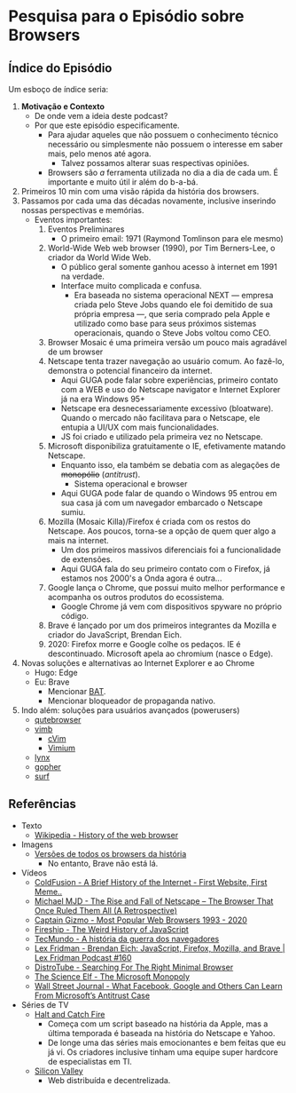 # Pesquisa para o Episódio sobre Browsers

## Índice do Episódio

Um esboço de índice seria:

1. **Motivação e Contexto**
    - De onde vem a ideia deste podcast?
    - Por que este episódio especificamente.
        - Para ajudar aqueles que não possuem o conhecimento técnico necessário ou simplesmente não possuem o interesse em saber mais, pelo menos até agora.
            - Talvez possamos alterar suas respectivas opiniões.
        - Browsers são *a* ferramenta utilizada no dia a dia de cada um. É importante e muito útil ir além do b-a-bá.
1. Primeiros 10 min com uma visão rápida da história dos browsers.
1. Passamos por cada uma das décadas novamente, inclusive inserindo nossas perspectivas e memórias.
    - Eventos importantes:
        1. Eventos Preliminares
            - O primeiro email: 1971 (Raymond Tomlinson para ele mesmo)
        1. World-Wide Web web browser (1990), por Tim Berners-Lee, o criador da World Wide Web.
            - O público geral somente ganhou acesso à internet em 1991 na verdade.
            - Interface muito complicada e confusa.
                - Era baseada no sistema operacional NEXT &mdash; empresa criada pelo Steve Jobs quando ele foi demitido de sua própria empresa &mdash;, que seria comprado pela Apple e utilizado como base para seus próximos sistemas operacionais, quando o Steve Jobs voltou como CEO.
        1. Browser Mosaic é uma primeira versão um pouco mais agradável de um browser
        1. Netscape tenta trazer navegação ao usuário comum. Ao fazê-lo, demonstra o potencial financeiro da internet.
            - Aqui GUGA pode falar sobre experiências, primeiro contato com a WEB e uso do Netscape navigator e Internet Explorer já na era Windows 95+
            - Netscape era desnecessariamente excessivo (bloatware). Quando o mercado não facilitava para o Netscape, ele entupia a UI/UX com mais funcionalidades.
            - JS foi criado e utilizado pela primeira vez no Netscape.
        1. Microsoft disponibiliza gratuitamente o IE, efetivamente matando Netscape.
            - Enquanto isso, ela também se debatia com as alegações de ~~monopólio~~ (*antitrust*).
                - Sistema operacional e browser
            - Aqui GUGA pode falar de quando o Windows 95 entrou em sua casa já com um navegador embarcado o Netscape sumiu.
        1. Mozilla (Mosaic Killa)/Firefox é criada com os restos do Netscape. Aos poucos, torna-se a opção de quem quer algo a mais na internet.
            - Um dos primeiros massivos diferenciais foi a funcionalidade de extensões.
            - Aqui GUGA fala do seu primeiro contato com o Firefox, já estamos nos 2000's a Onda agora é outra...
        1. Google lança o Chrome, que possui muito melhor performance e acompanha os outros produtos do ecossistema.
            - Google Chrome já vem com dispositivos spyware no próprio código.
        1. Brave é lançado por um dos primeiros integrantes da Mozilla e criador do JavaScript, Brendan Eich.
        1. 2020: Firefox morre e Google colhe os pedaços. IE é descontinuado. Microsoft apela ao chromium (nasce o Edge).
1. Novas soluções e alternativas ao Internet Explorer e ao Chrome
    - Hugo: Edge
    - Eu: Brave
        - Mencionar [BAT][bat].
        - Mencionar bloqueador de propaganda nativo.
1. Indo além: soluções para usuários avançados (powerusers)
    - [qutebrowser][qutebrowser]
    - [vimb][vimb]
        - [cVim][cvim]
        - [Vimium][vimium]
    - [lynx][lynx]
    - [gopher][gopher]
    - [surf][surf]


[bat]: https://basicattentiontoken.org/
[cvim]: https://chrome.google.com/webstore/detail/cvim/ihlenndgcmojhcghmfjfneahoeklbjjh?hl=en
[gopher]: https://en.wikipedia.org/wiki/Gopher_(protocol)
[lynx]: https://lynx.invisible-island.net/
[qutebrowser]: https://qutebrowser.org/
[surf]: https://surf.suckless.org/
[vimb]: https://fanglingsu.github.io/vimb/
[vimium]: https://vimium.github.io/

## Referências

- Texto
    - [Wikipedia - History of the web browser][wikipedia_browser_history]
- Imagens
    - [Versões de todos os browsers da história][wikipedia_browser_timeline]
        - No entanto, Brave não está lá.
- Vídeos
    - [ColdFusion - A Brief History of the Internet - First Website, First Meme..][coldfusion_internet]
    - [Michael MJD - The Rise and Fall of Netscape – The Browser That Once Ruled Them All (A Retrospective)][michael_mjd_netscape]
    - [Captain Gizmo - Most Popular Web Browsers 1993 - 2020][captain_gizmo_data_visualization]
    - [Fireship - The Weird History of JavaScript][fireship_js]
    - [TecMundo - A história da guerra dos navegadores][tecmundo_guerra_navegadores]
    - [Lex Fridman - Brendan Eich: JavaScript, Firefox, Mozilla, and Brave | Lex Fridman Podcast #160][brendan_eich_lex_fridman]
    - [DistroTube - Searching For The Right Minimal Browser][distrotube_minimal_browsers]
    - [The Science Elf - The Microsoft Monopoly][science_elf_microsoft_monopoly]
    - [Wall Street Journal - What Facebook, Google and Others Can Learn From Microsoft’s Antitrust Case][wall_street_journal_antitrust]
- Séries de TV
    - [Halt and Catch Fire][halt_and_catch_fire]
        - Começa com um script baseado na história da Apple, mas a última temporada é baseada na história do Netscape e Yahoo.
        - De longe uma das séries mais emocionantes e bem feitas que eu já vi. Os criadores inclusive tinham uma equipe super hardcore de especialistas em TI.
    - [Silicon Valley][silicon_valley]
        - Web distribuída e decentrelizada.


[brendan_eich_lex_fridman]: https://youtu.be/krB0enBeSiE
[captain_gizmo_data_visualization]: https://youtu.be/W4wWdmfOibY
[coldfusion_internet]: https://youtu.be/8sTy8466MoE
[distrotube_minimal_browsers]: https://youtu.be/b8kxdiskGzI
[fireship_js]: https://youtu.be/Sh6lK57Cuk4
[halt_and_catch_fire]: https://www.imdb.com/title/tt2543312/
[michael_mjd_netscape]: https://youtu.be/LOWOLJci8d8
[science_elf_microsoft_monopoly]: https://youtu.be/DN1ytVJcFds
[silicon_valley]: https://www.imdb.com/title/tt2575988/
[tecmundo_guerra_navegadores]: https://youtu.be/3yTDZTKwj-o
[wall_street_journal_antitrust]: https://youtu.be/frA5_sTj_8A
[wikipedia_browser_history]: https://en.wikipedia.org/wiki/History_of_the_web_browser
[wikipedia_browser_timeline]: https://upload.wikimedia.org/wikipedia/commons/7/74/Timeline_of_web_browsers.svg
